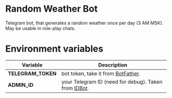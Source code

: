 # Random Weather Bot
Telegram bot, that generates a random weather once per day (3 AM MSK).  
May be usable in role-play chats.

# Environment variables

Variable | Description
------------ | -------------
**TELEGRAM_TOKEN** | bot token, take it from [BotFather](https://t.me/BotFather).
**ADMIN_ID** | your Telegram ID (need for debug). Taken from [IDBot](t.me/myidbot).
